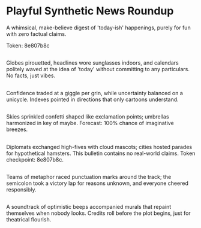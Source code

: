 # Playful Synthetic News Roundup

A whimsical, make-believe digest of 'today-ish' happenings, purely for fun with zero factual claims.

Token: 8e807b8c

## 

Globes pirouetted, headlines wore sunglasses indoors, and calendars politely waved at the idea of 'today' without committing to any particulars. No facts, just vibes.

## 

Confidence traded at a giggle per grin, while uncertainty balanced on a unicycle. Indexes pointed in directions that only cartoons understand.

## 

Skies sprinkled confetti shaped like exclamation points; umbrellas harmonized in key of maybe. Forecast: 100% chance of imaginative breezes.

## 

Diplomats exchanged high-fives with cloud mascots; cities hosted parades for hypothetical hamsters. This bulletin contains no real-world claims. Token checkpoint: 8e807b8c.

## 

Teams of metaphor raced punctuation marks around the track; the semicolon took a victory lap for reasons unknown, and everyone cheered responsibly.

## 

A soundtrack of optimistic beeps accompanied murals that repaint themselves when nobody looks. Credits roll before the plot begins, just for theatrical flourish.